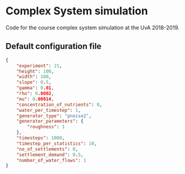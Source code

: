 # Complex System simulation
Code for the course complex system simulation at the UvA 2018-2019.

## Default configuration file
```json
{
    "experiment": 21,
    "height": 100,
    "width": 100,
    "slope": 0.5,
    "gamma": 0.01,
    "rho": 0.0002,
    "mu": 0.00014, 
    "concentration_of_nutrients": 0,
    "water_per_timestep": 1,
    "generator_type": "pnoise2",
    "generator_parameters": {
        "roughness": 1
    },
    "timesteps": 1000,
    "timestep_per_statistics": 10,
    "no_of_settlements": 0,
    "settlement_demand": 0.5,
    "number_of_water_flows": 1
}
```
